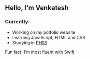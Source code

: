 ## Hello, I'm Venkatesh

### Currently:
- Working on my potfolio website
- Learning JavaScript, HTML and CSS
- Studying in [PHSS](https://www.peihwasec.moe.edu.sg/)

Fun fact: I'm most fluent with Swift
  
<!--
**vensah-dev/vensah-dev** is a ✨ _special_ ✨ repository because its `README.md` (this file) appears on your GitHub profile.

Here are some ideas to get you started:

- 🔭 I’m currently working on my potfolio website
- 🌱 I’m currently learning Godot and GDScript
- ⚡ Fun fact: I'm most fluent with Swift
-->

